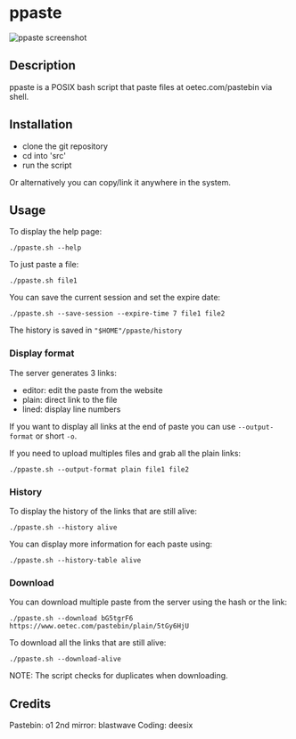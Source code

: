 # ppaste

<picture>
<source media="(prefers-color-scheme: dark)" srcset="https://raw.githubusercontent.com/pankunull/ppaste/main/docs/screenshot.png">
<img alt="ppaste screenshot" src="https://raw.githubusercontent.com/pankunull/ppaste/main/docs/screenshot.png">
</picture>

## Description
ppaste is a POSIX bash script that paste files at oetec.com/pastebin via shell.


## Installation
- clone the git repository
- cd into 'src'
- run the script

Or alternatively you can copy/link it anywhere in the system.


## Usage

To display the help page: 

```
./ppaste.sh --help
```


To just paste a file: 

```
./ppaste.sh file1
```


You can save the current session and set the expire date: 

```
./ppaste.sh --save-session --expire-time 7 file1 file2
```

The history is saved in `"$HOME"/ppaste/history`


### Display format
The server generates 3 links:
+ editor: edit the paste from the website
+ plain: direct link to the file
+ lined: display line numbers

If you want to display all links at the end of paste you can use `--output-format` or short `-o`.

If you need to upload multiples files and grab all the plain links: 

```
./ppaste.sh --output-format plain file1 file2
```

### History
To display the history of the links that are still alive:

```
./ppaste.sh --history alive
```

You can display more information for each paste using:

```
./ppaste.sh --history-table alive
```


### Download
You can download multiple paste from the server using the hash or the link: 

```
./ppaste.sh --download bG5tgrF6 https://www.oetec.com/pastebin/plain/5tGy6HjU
```


To download all the links that are still alive: 

```
./ppaste.sh --download-alive
```


NOTE: The script checks for duplicates when downloading.


## Credits
Pastebin: o1
2nd mirror: blastwave
Coding: deesix
